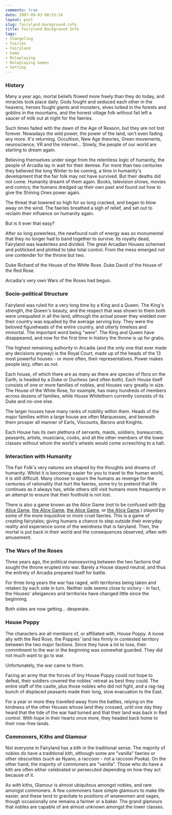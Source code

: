```yaml
---
comments: true
date: 2007-09-03 08:53:24
layout: post
slug: fairyland-background-info
title: Fairyland Background Info
tags:
- Changeling
- Fairies
- Fairyland
- Game
- Roleplaying
- Roleplaying Games
- Setting
---
```


<h3>History</h3>
<p>Many a year ago, mortal beliefs flowed more freely than they do today, and miracles took place daily. Gods fought and seduced each other in the heavens, heroes fought giants and monsters, elves lurked in the forests and goblins in the mountains, and the honest village folk without fail left a saucer of milk out at night for the faeries.</p>
<p>Such times faded with the dawn of the Age of Reason, but they are not lost forever. Nowadays the wild power, the power of the land, isn&#039;t even fading any more. It&#039;s returning. Occultism, New Age theories, Green movements, neuroscience, VR and the internet... Slowly, the people of our world are starting to dream again.</p>
<p>Believing themselves under siege from the relentless logic of humanity, the people of Arcadia lay in wait for their demise. For more than two centuries they believed the long Winter to be coming, a time in humanity&#039;s development that the fair folk may not have survived. But their deaths did not come. Humanity dreamt of them again. Books, television shows, movies and comics; the humans dredged up their own past and found out how to give the Shining Ones power again.</p>
<p>The threat that towered so high for so long cracked, and began to blow away on the wind. The faeries breathed a sigh of relief, and set out to reclaim their influence on humanity again.</p>
<p>But is it ever that easy?</p>
<p>After so long powerless, the newfound rush of energy was so monumental that they no longer had to band together to survive. Its royalty dead, Fairyland was leaderless and divided. The great Arcadian Houses schemed and politicked and plotted to take total control. From the mess emerged not one contender for the throne but two.</p>
<p>Duke Richard of the House of the White Rose. Duke David of the House of the Red Rose.</p>
<p>Arcadia&#039;s very own Wars of the Roses had begun.</p>
<h3>Socio-political Structure</h3>
<p>Fairyland was ruled for a very long time by a King and a Queen. The King&#039;s strength, the Queen&#039;s beauty, and the respect that was shown to them both were unequalled in all the land, although the actual power they wielded over their country was equalled by the average serving boy. They were the beloved figureheads of the entire country, and utterly timeless and immortal. The important word being "were". The King and Queen have disappeared, and now for the first time in history the throne is up for grabs.</p>
<p>The highest remaining authority in Arcadia (and the only one that ever made any decisions anyway) is the Royal Court, made up of the heads of the 13 most powerful houses - or more often, their representatives. Power makes people lazy, often as not.</p>
<p>Each house, of which there are as many as there are species of flora on the Earth, is headed by a Duke or Duchess (and often both). Each House itself consists of one or more families of nobles, and Houses vary greatly in size. The House of the White Rose, for example, has many hundreds of members across dozens of families, while House Whitethorn currently consists of its Duke and no-one else.</p>
<p>The larger houses have many ranks of nobility within them.  Heads of the major families within a large house are often Marquesses, and beneath them prosper all manner of Earls, Viscounts, Barons and Knights.</p>
<p>Each House has its own plethora of servants, maids, soldiers, bureaucrats, peasants, artists, musicians, cooks, and all the other members of the lower classes without whom the world&#039;s wheels would come screeching to a halt.</p>
<h3>Interaction with Humanity</h3>
<p>The Fair Folk&#039;s very natures are shaped by the thoughts and dreams of humanity. Whilst it is becoming easier for you to travel to the human world, it is still difficult. Many choose to spurn the humans as revenge for the centuries of rationality that hurt the faeries, some try to pretend that life continues as it always has, while others still visit humans more frequently in an attempt to ensure that their foothold is not lost.</p>
<p>There is also a game known as the Alice Game (not to be confused with <a href="http://en.wikipedia.org/wiki/American_McGee's_Alice">the Alice Game</a>, <a href="http://en.wikipedia.org/wiki/Kagihime">the Alice Game</a>, <a href="http://en.wikipedia.org/wiki/Rozen_Maiden">the Alice Game</a>, or <a href="http://en.wikipedia.org/wiki/Ubermensch">the Alice Game</a>.) played by some of the more inquisitive or more cruel faeries. This is a game of creating fairytales; giving humans a chance to step outside their everyday reality and experience some of the weirdness that is fairyland. Then, the mortal is put back in their world and the consequences observed, often with amusement.</p>
<h3>The Wars of the Roses</h3>
<p>Three years ago, the political manoeuvring between the two factions that sought the throne erupted into war. Barely a House stayed neutral, and thus the entirety of Arcadia prepared itself for battle.</p>
<p>For three long years the war has raged, with territories being taken and retaken by each side in turn. Neither side seems close to victory - in fact, the Houses&#039; alleigances and territories have changed little since the beginning.</p>
<p>Both sides are now getting... desperate.</p>
<h3>House Poppy</h3>
<p>The characters are all members of, or affiliated with, House Poppy. A loose ally with the Red Rose, the Poppies&#039; land lies firmly in contested territory between the two major factions. Since they have a lot to lose, their commitment to the war in the beginning was somewhat guarded. They did not much want to go to war.</p>
<p>Unfortunately, the war came to them.</p>
<p>Facing an army that the forces of tiny House Poppy could not hope to defeat, their soldiers covered the nobles&#039; retreat as best they could. The entire staff of the castle, plus those nobles who did not fight, and a rag-tag bunch of displaced peasants made their long, slow evacuation to the East.</p>
<p>For a year or more they travelled away from the battles, relying on the kindness of the other Houses whose land they crossed, until one day they heard that the tide of the war had turned and that their land was back in Red control. With hope in their hearts once more, they headed back home to their now-free lands.</p>
<h3>Commoners, Kiths and Glamour</h3>
<p>Not everyone in Fairyland has a kith in the traditional sense.  The majority of nobles do have a traditional kith, although some are "vanilla" faeries or other obscurities (such as Nyano, a raccoon - not a raccoon Pooka).  On the other hand, the majority of commoners are "vanilla".  Those who do have a kith are often either celebrated or persecuted depending on how they act because of it.</p>
<p>As with kiths, Glamour is almost ubiquitous amongst nobles, and rare amongst commoners.  A few commoners have simple glamours to make life easier, and these tend to gravitate to positions of wisewomen and sages, though occasionally one remains a farmer or a baker.  The grand glamours that nobles are capable of are almost unknown amongst the lower classes.</p>
